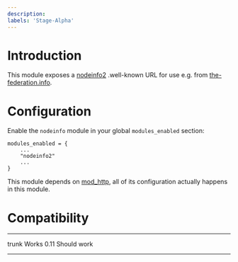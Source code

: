 ```yaml
---
description: 
labels: 'Stage-Alpha'
---
```


Introduction
============

This module exposes a [nodeinfo2](https://git.feneas.org/jaywink/nodeinfo2)
.well-known URL for use e.g. from
[the-federation.info](https://the-federation.info).

Configuration
=============

Enable the `nodeinfo` module in your global `modules_enabled` section:
```
modules_enabled = {
    ...
    "nodeinfo2"
    ...
}
```

This module depends on [mod\_http](https://prosody.im/doc/http), all of its
configuration actually happens in this module.

Compatibility
=============

  ----- -----------
  trunk Works
  0.11  Should work
  ----- -----------
